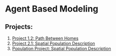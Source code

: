 # Agent Based Modeling

## Projects:
1. [Project 1.2: Path Between Homes](https://zametzger.github.io/AgentBasedModeling/Project_1.2)
2. [Project 2.1: Spatial Population Description](https://zametzger.github.io/AgentBasedModeling/project_2.1)
3. [Population Project: Spatial Population Description](https://zametzger.github.io/AgentBasedModeling/Population_Project)
